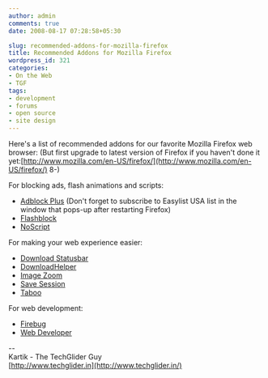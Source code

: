 ```yaml
---
author: admin
comments: true
date: 2008-08-17 07:28:58+05:30

slug: recommended-addons-for-mozilla-firefox
title: Recommended Addons for Mozilla Firefox
wordpress_id: 321
categories:
- On the Web
- TGF
tags:
- development
- forums
- open source
- site design
---
```


Here's a list of recommended addons for our favorite Mozilla Firefox web browser:
(But first upgrade to latest version of Firefox if you haven't done it yet:[http://www.mozilla.com/en-US/firefox/](http://www.mozilla.com/en-US/firefox/) 8-)

For blocking ads, flash animations and scripts:

 - [Adblock Plus](https://addons.mozilla.org/firefox/addon/1865) (Don't forget to subscribe to Easylist USA list in the window that pops-up after restarting Firefox)
 - [Flashblock](https://addons.mozilla.org/en-US/firefox/addon/433)
 - [NoScript](https://addons.mozilla.org/en-US/firefox/addon/722)

For making your web experience easier:

 - [Download Statusbar](https://addons.mozilla.org/firefox/addon/26)
 - [DownloadHelper](https://addons.mozilla.org/en-US/firefox/addon/3006)
 - [Image Zoom](https://addons.mozilla.org/en-US/firefox/addon/139)
 - [Save Session](https://addons.mozilla.org/firefox/addon/4199)
 - [Taboo](https://addons.mozilla.org/en-US/firefox/addon/5756)

For web development:

 - [Firebug](https://addons.mozilla.org/firefox/addon/1843)
 - [Web Developer](https://addons.mozilla.org/firefox/addon/60)




--  
Kartik - The TechGlider Guy  
[http://www.techglider.in](http://www.techglider.in/)
